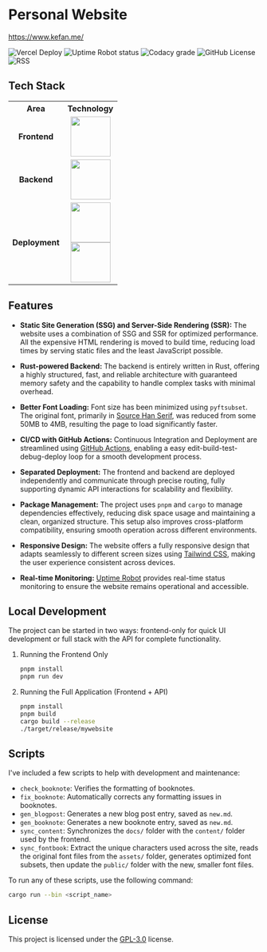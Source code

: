 # Personal Website

https://www.kefan.me/

![Vercel Deploy](https://deploy-badge.vercel.app/vercel/mywebsite-seven-chi?logo=)
![Uptime Robot status](https://img.shields.io/uptimerobot/status/m787427706-0eab16df7d2eef051f934714?up_message=live&down_message=down&style=flat&label=website&link=https%3A%2F%2Fstats.uptimerobot.com%2Fn66xyTGv63)
![Codacy grade](https://img.shields.io/codacy/grade/2b8bdddeeaca49e7ba41fcca6619ed57?style=flat&logo=codacy&link=https%3A%2F%2Fapp.codacy.com%2Fgh%2Fk27dong%2Fmywebsite%2Fdashboard)
![GitHub License](https://img.shields.io/github/license/k27dong/mywebsite?style=flat)
![RSS](https://img.shields.io/badge/rss-blue?style=flat&logo=rss&logoColor=white&labelColor=grey&link=https%3A%2F%2Fkefan.me%2Frss.xml)

## Tech Stack

<table>
  <tr>
    <th align="center">Area</th>
    <th align="center">Technology</th>
  </tr>
  <tr>
    <td align="center"><strong>Frontend</strong></td>
    <td align="center"><img src="https://img.shields.io/badge/astro-17191e?style=flat&logo=astro&logoColor=ffffff&link=https%3A%2F%2Fastro.build%2F" width="80"></td>
  </tr>
  <tr>
    <td align="center"><strong>Backend</strong></td>
    <td align="center"><img src="https://img.shields.io/badge/actix-65319a?style=flat&logo=actix&link=https%3A%2F%2Factix.rs%2F" width="80"></td>
  </tr>
  <tr>
    <td align="center"><strong>Deployment</strong></td>
    <td align="center"><img src="https://img.shields.io/badge/vercel-white?style=flat&logo=vercel&logoColor=black&link=https%3A%2F%2Fvercel.com%2F" width="80"><br><img src="https://img.shields.io/badge/shuttle.rs-f1daa4?style=flat&logo=Rocket&logoColor=ea642d&link=https%3A%2F%2Fwww.shuttle.rs%2F" width="80"></td>
  </tr>
</table>

## Features

- **Static Site Generation (SSG) and Server-Side Rendering (SSR):** The website uses a combination of SSG and SSR for optimized performance. All the expensive HTML rendering is moved to build time, reducing load times by serving static files and the least JavaScript possible.

- **Rust-powered Backend:** The backend is entirely written in Rust, offering a highly structured, fast, and reliable architecture with guaranteed memory safety and the capability to handle complex tasks with minimal overhead.

- **Better Font Loading:** Font size has been minimized using `pyftsubset`. The original font, primarily in [Source Han Serif](https://source.typekit.com/source-han-serif/), was reduced from some 50MB to 4MB, resulting the page to load significantly faster.

- **CI/CD with GitHub Actions:** Continuous Integration and Deployment are streamlined using [GitHub Actions](https://github.com/features/actions), enabling a easy edit-build-test-debug-deploy loop for a smooth development process.

- **Separated Deployment:** The frontend and backend are deployed independently and communicate through precise routing, fully supporting dynamic API interactions for scalability and flexibility.

- **Package Management:** The project uses `pnpm` and `cargo` to manage dependencies effectively, reducing disk space usage and maintaining a clean, organized structure. This setup also improves cross-platform compatibility, ensuring smooth operation across different environments.

- **Responsive Design:** The website offers a fully responsive design that adapts seamlessly to different screen sizes using [Tailwind CSS](https://tailwindcss.com/), making the user experience consistent across devices.

- **Real-time Monitoring:** [Uptime Robot](https://uptimerobot.com/) provides real-time status monitoring to ensure the website remains operational and accessible.

## Local Development

The project can be started in two ways: frontend-only for quick UI development or full stack with the API for complete functionality.

1. Running the Frontend Only
   ```bash
   pnpm install
   pnpm run dev
   ```
2. Running the Full Application (Frontend + API)
   ```bash
   pnpm install
   pnpm build
   cargo build --release
   ./target/release/mywebsite
   ```

## Scripts

I've included a few scripts to help with development and maintenance:

- `check_booknote`: Verifies the formatting of booknotes.
- `fix_booknote`: Automatically corrects any formatting issues in booknotes.
- `gen_blogpost`: Generates a new blog post entry, saved as `new.md`.
- `gen_booknote`: Generates a new booknote entry, saved as `new.md`.
- `sync_content`: Synchronizes the `docs/` folder with the `content/` folder used by the frontend.
- `sync_fontbook`: Extract the unique characters used across the site, reads the original font files from the `assets/` folder, generates optimized font subsets, then update the `public/` folder with the new, smaller font files.

To run any of these scripts, use the following command:

```bash
cargo run --bin <script_name>
```

## License

This project is licensed under the [GPL-3.0](https://github.com/k27dong/mywebsite/blob/master/LICENSE) license.
